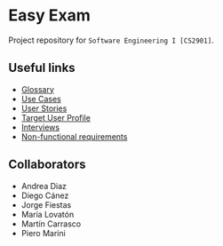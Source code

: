 # Easy Exam

Project repository for `Software Engineering I [CS2901]`. 

## Useful links

+ [Glossary](docs/glossary.md)
+ [Use Cases](docs/use-cases.md)
+ [User Stories](docs/user-stories.md)
+ [Target User Profile](docs/target-user-profile.md)
+ [Interviews](docs/interviews)
+ [Non-functional requirements](docs/nonfunctional-requirements.md)

## Collaborators

+ Andrea Diaz
+ Diego Cánez
+ Jorge Fiestas
+ María Lovatón
+ Martín Carrasco
+ Piero Marini
